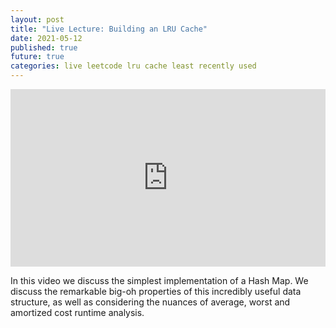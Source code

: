 ```yaml
---
layout: post
title: "Live Lecture: Building an LRU Cache"
date: 2021-05-12
published: true
future: true
categories: live leetcode lru cache least recently used
---
```


<div style="padding:56.25% 0 0 0;position:relative;"><iframe src="https://player.vimeo.com/video/553129661?badge=0&amp;autopause=0&amp;player_id=0&amp;app_id=58479" frameborder="0" allow="autoplay; fullscreen; picture-in-picture" allowfullscreen style="position:absolute;top:0;left:0;width:100%;height:100%;" title="LRU Cache"></iframe></div><script src="https://player.vimeo.com/api/player.js"></script>

In this video we discuss the simplest implementation of a Hash Map.   We discuss the remarkable big-oh properties of this incredibly useful data structure, as well as considering the nuances of average, worst and amortized cost runtime analysis.